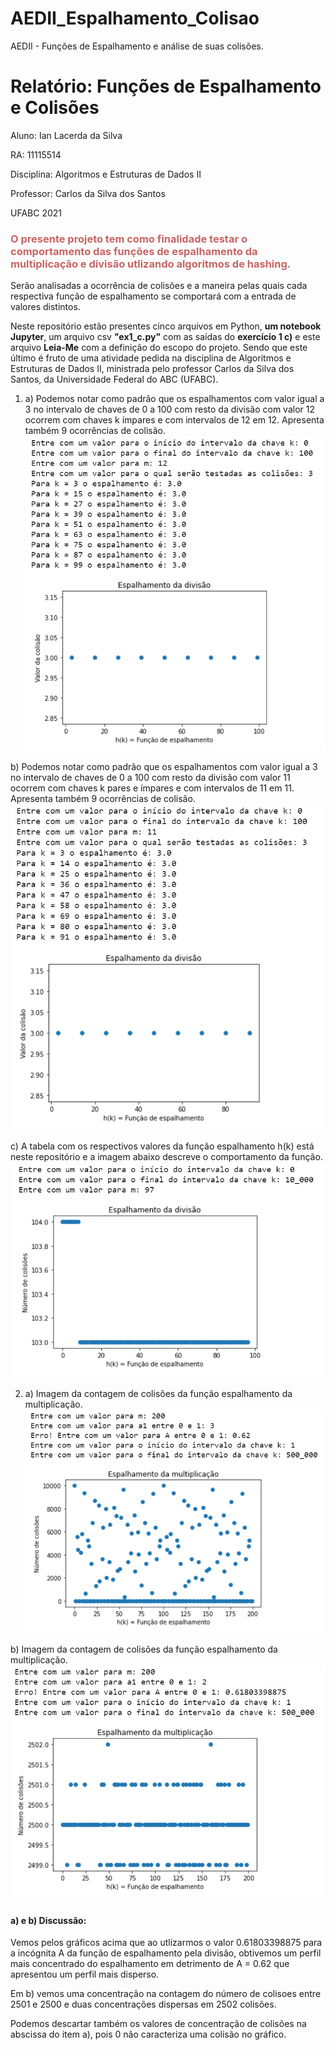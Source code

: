 # AEDII_Espalhamento_Colisao
AEDII - Funções de Espalhamento e análise de suas colisões.


<h1>Relatório: Funções de Espalhamento e Colisões</h1>
<p>Aluno: Ian Lacerda da Silva</p>
<p>RA: 11115514</p>
<p>Disciplina: Algoritmos e Estruturas de Dados II</p>
<p>Professor: Carlos da Silva dos Santos</p>
<p>UFABC 2021</p>


<h3 style="color:rgb(200,100,100);">O presente projeto tem como finalidade testar o comportamento das funções de espalhamento da multiplicação e divisão utlizando algoritmos de hashing. </h3>

Serão analisadas a ocorrência de colisões e a maneira pelas quais cada respectiva função de espalhamento se comportará com a entrada de valores distintos.


Neste repositório estão presentes cinco arquivos em Python, <b>um notebook Jupyter</b>, um arquivo csv <b>"ex1_c.py"</b> com as saídas do <b>exercício 1 c)</b> e este arquivo <b>Leia-Me</b> com a definição do escopo do projeto. Sendo que este último é fruto de uma atividade pedida na disciplina de Algoritmos e Estruturas de Dados II, ministrada pelo professor Carlos da Silva dos Santos, da Universidade Federal do ABC (UFABC).


1) a) Podemos notar como padrão que os espalhamentos com valor igual a 3 no intervalo de chaves de 0 a 100 com resto da divisão com valor 12 ocorrem com chaves k ímpares e com intervalos de 12 em 12. Apresenta também 9 ocorrências de colisão.
<img src="ex1_a.png"></img>

b) Podemos notar como padrão que os espalhamentos com valor igual a 3 no intervalo de chaves de 0 a 100 com resto da divisão com valor 11 ocorrem com chaves k pares e ímpares e com intervalos de 11 em 11. Apresenta também 9 ocorrências de colisão.
<img src="ex1_b.png"></img>

c) A tabela com os respectivos valores da função espalhamento h(k) está neste repositório e a imagem abaixo descreve o comportamento da função.
<img src="ex1_c.png"></img>


2) a) Imagem da contagem de colisões da função espalhamento da multiplicação.
<img src="ex2_a.png"></img>


b) Imagem da contagem de colisões da função espalhamento da multiplicação.
<img src="ex2_b.png"></img>

<h4>a) e b) Discussão: </h4>

Vemos pelos gráficos acima que ao utlizarmos o valor 0.61803398875 para a incógnita A da função de espalhamento pela divisão, obtivemos um perfil mais concentrado do espalhamento em detrimento de A = 0.62 que apresentou um perfil mais disperso. 

Em b) vemos uma concentração na contagem do número de colisoes entre 2501 e 2500 e duas concentrações dispersas em 2502 colisões.

Podemos descartar também os valores de concentração de colisões na abscissa do item a), pois 0 não caracteriza uma colisão no gráfico.
